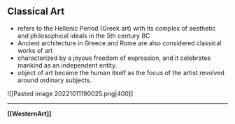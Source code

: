 ## Classical Art
- refers to the Hellenic Period (Greek art) with its complex of aesthetic and philosophical ideals in the 5th century BC
- Ancient architecture in Greece and Rome are also considered classical works of art
- characterized by a joyous freedom of expression, and it celebrates mankind as an independent entity.
- object of art became the human itself as the focus of the artist revolved around ordinary subjects.

![[Pasted image 20221011190025.png|400]]


---
**[[WesternArt]]**